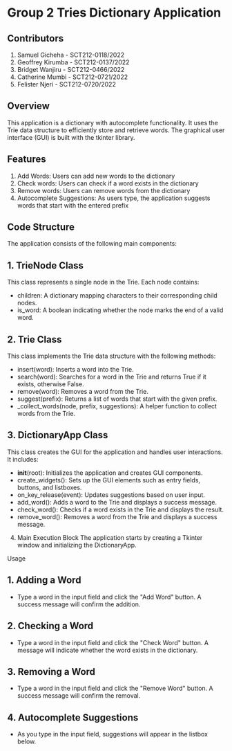 # Group 2 Tries Dictionary Application
## Contributors
1. Samuel Gicheha - SCT212-0118/2022
2. Geoffrey Kirumba - SCT212-0137/2022
3. Bridget Wanjiru - SCT212-0466/2022
4. Catherine Mumbi - SCT212-0721/2022
5. Felister Njeri - SCT212-0720/2022

## Overview
This application is a dictionary with autocomplete functionality. It uses the Trie data structure to efficiently store and retrieve words. The graphical user interface (GUI) is built with the tkinter library.

## Features
1. Add Words: Users can add new words to the dictionary
2. Check words: Users can check if a word exists in the dictionary
3. Remove words: Users can remove words from the dictionary
4. Autocomplete Suggestions: As users type, the application suggests words that start with the entered prefix

## Code Structure
The application consists of the following main components:

## 1. TrieNode Class
This class represents a single node in the Trie. Each node contains:
- children: A dictionary mapping characters to their corresponding child nodes.
- is_word: A boolean indicating whether the node marks the end of a valid word.
  
## 2. Trie Class
This class implements the Trie data structure with the following methods:
- insert(word): Inserts a word into the Trie.
- search(word): Searches for a word in the Trie and returns True if it exists, otherwise False.
- remove(word): Removes a word from the Trie.
- suggest(prefix): Returns a list of words that start with the given prefix.
- _collect_words(node, prefix, suggestions): A helper function to collect words from the Trie.
  
## 3. DictionaryApp Class
This class creates the GUI for the application and handles user interactions. It includes:
- __init__(root): Initializes the application and creates GUI components.
- create_widgets(): Sets up the GUI elements such as entry fields, buttons, and listboxes.
- on_key_release(event): Updates suggestions based on user input.
- add_word(): Adds a word to the Trie and displays a success message.
- check_word(): Checks if a word exists in the Trie and displays the result.
- remove_word(): Removes a word from the Trie and displays a success message.
  
4. Main Execution Block
The application starts by creating a Tkinter window and initializing the DictionaryApp.

Usage
## 1. Adding a Word
- Type a word in the input field and click the "Add Word" button. A success message will confirm the addition.
  
## 2. Checking a Word
- Type a word in the input field and click the "Check Word" button. A message will indicate whether the word exists in the dictionary.
  
## 3. Removing a Word
- Type a word in the input field and click the "Remove Word" button. A success message will confirm the removal.
  
## 4. Autocomplete Suggestions
- As you type in the input field, suggestions will appear in the listbox below.
